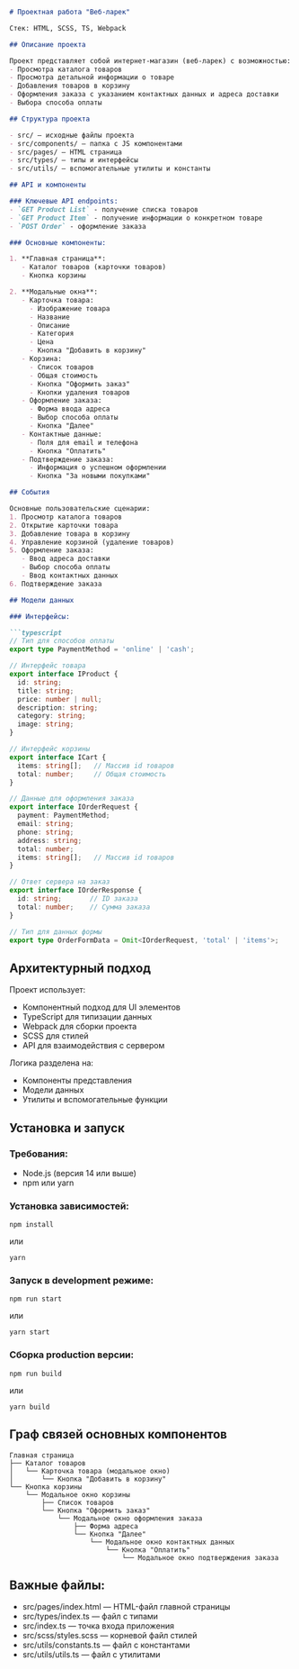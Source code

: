 ```markdown
# Проектная работа "Веб-ларек"

Стек: HTML, SCSS, TS, Webpack

## Описание проекта

Проект представляет собой интернет-магазин (веб-ларек) с возможностью:
- Просмотра каталога товаров
- Просмотра детальной информации о товаре
- Добавления товаров в корзину
- Оформления заказа с указанием контактных данных и адреса доставки
- Выбора способа оплаты

## Структура проекта

- src/ — исходные файлы проекта
- src/components/ — папка с JS компонентами
- src/pages/ — HTML страница
- src/types/ — типы и интерфейсы
- src/utils/ — вспомогательные утилиты и константы

## API и компоненты

### Ключевые API endpoints:
- `GET Product List` - получение списка товаров
- `GET Product Item` - получение информации о конкретном товаре
- `POST Order` - оформление заказа

### Основные компоненты:

1. **Главная страница**:
   - Каталог товаров (карточки товаров)
   - Кнопка корзины

2. **Модальные окна**:
   - Карточка товара:
     - Изображение товара
     - Название
     - Описание
     - Категория
     - Цена
     - Кнопка "Добавить в корзину"
   - Корзина:
     - Список товаров
     - Общая стоимость
     - Кнопка "Оформить заказ"
     - Кнопки удаления товаров
   - Оформление заказа:
     - Форма ввода адреса
     - Выбор способа оплаты
     - Кнопка "Далее"
   - Контактные данные:
     - Поля для email и телефона
     - Кнопка "Оплатить"
   - Подтверждение заказа:
     - Информация о успешном оформлении
     - Кнопка "За новыми покупками"

## События

Основные пользовательские сценарии:
1. Просмотр каталога товаров
2. Открытие карточки товара
3. Добавление товара в корзину
4. Управление корзиной (удаление товаров)
5. Оформление заказа:
   - Ввод адреса доставки
   - Выбор способа оплаты
   - Ввод контактных данных
6. Подтверждение заказа

## Модели данных

### Интерфейсы:

```typescript
// Тип для способов оплаты
export type PaymentMethod = 'online' | 'cash';

// Интерфейс товара
export interface IProduct {
  id: string; 
  title: string;
  price: number | null;
  description: string;
  category: string;
  image: string;
}

// Интерфейс корзины
export interface ICart {
  items: string[];   // Массив id товаров
  total: number;     // Общая стоимость
}

// Данные для оформления заказа
export interface IOrderRequest {
  payment: PaymentMethod;
  email: string;
  phone: string;
  address: string;
  total: number;
  items: string[];   // Массив id товаров
}

// Ответ сервера на заказ
export interface IOrderResponse {
  id: string;       // ID заказа
  total: number;    // Сумма заказа
}

// Тип для данных формы
export type OrderFormData = Omit<IOrderRequest, 'total' | 'items'>;
```

## Архитектурный подход

Проект использует:
- Компонентный подход для UI элементов
- TypeScript для типизации данных
- Webpack для сборки проекта
- SCSS для стилей
- API для взаимодействия с сервером

Логика разделена на:
- Компоненты представления
- Модели данных
- Утилиты и вспомогательные функции

## Установка и запуск

### Требования:
- Node.js (версия 14 или выше)
- npm или yarn

### Установка зависимостей:

```
npm install
```

или

```
yarn
```

### Запуск в development режиме:

```
npm run start
```

или

```
yarn start
```

### Сборка production версии:

```
npm run build
```

или

```
yarn build
```

## Граф связей основных компонентов

```
Главная страница
├── Каталог товаров
│   └── Карточка товара (модальное окно)
│       └── Кнопка "Добавить в корзину"
└── Кнопка корзины
    └── Модальное окно корзины
        ├── Список товаров
        └── Кнопка "Оформить заказ"
            └── Модальное окно оформления заказа
                ├── Форма адреса
                └── Кнопка "Далее"
                    └── Модальное окно контактных данных
                        └── Кнопка "Оплатить"
                            └── Модальное окно подтверждения заказа
```

## Важные файлы:
- src/pages/index.html — HTML-файл главной страницы
- src/types/index.ts — файл с типами
- src/index.ts — точка входа приложения
- src/scss/styles.scss — корневой файл стилей
- src/utils/constants.ts — файл с константами
- src/utils/utils.ts — файл с утилитами
```